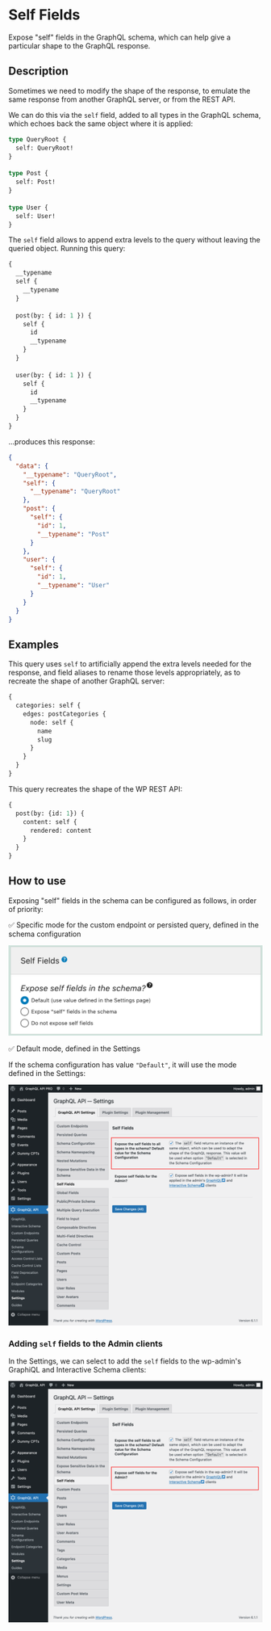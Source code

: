 # Self Fields

Expose "self" fields in the GraphQL schema, which can help give a particular shape to the GraphQL response.

## Description

Sometimes we need to modify the shape of the response, to emulate the same response from another GraphQL server, or from the REST API.

We can do this via the `self` field, added to all types in the GraphQL schema, which echoes back the same object where it is applied:

```graphql
type QueryRoot {
  self: QueryRoot!
}

type Post {
  self: Post!
}

type User {
  self: User!
}
```

The `self` field allows to append extra levels to the query without leaving the queried object. Running this query:

```graphql
{
  __typename
  self {
    __typename
  }
  
  post(by: { id: 1 }) {
    self {
      id
      __typename
    }
  }
  
  user(by: { id: 1 }) {
    self {
      id
      __typename
    }
  }
}
```

...produces this response:

```json
{
  "data": {
    "__typename": "QueryRoot",
    "self": {
      "__typename": "QueryRoot"
    },
    "post": {
      "self": {
        "id": 1,
        "__typename": "Post"
      }
    },
    "user": {
      "self": {
        "id": 1,
        "__typename": "User"
      }
    }
  }
}
```

## Examples

This query uses `self` to artificially append the extra levels needed for the response, and field aliases to rename those levels appropriately, as to recreate the shape of another GraphQL server:

```graphql
{
  categories: self {
    edges: postCategories {
      node: self {
        name
        slug
      }
    }
  }
}
```

This query recreates the shape of the WP REST API:

```graphql
{
  post(by: {id: 1}) {
    content: self {
      rendered: content
    }
  }
}
```

## How to use

Exposing "self" fields in the schema can be configured as follows, in order of priority:

✅ Specific mode for the custom endpoint or persisted query, defined in the schema configuration

![Adding self fields to the schema, set in the Schema configuration](../../images/schema-configuration-adding-self-fields-to-schema.png "Adding self fields to the schema, set in the Schema configuration")

✅ Default mode, defined in the Settings

If the schema configuration has value `"Default"`, it will use the mode defined in the Settings:

![Expose self fields in the schema, in the Settings](../../images/settings-self-fields-default.png "Expose self fields in the schema, in the Settings")

### Adding `self` fields to the Admin clients

In the Settings, we can select to add the `self` fields to the wp-admin's GraphiQL and Interactive Schema clients:

![Expose self fields in the Admin clients](../../images/settings-self-fields-for-admin.png "Expose self fields in the Admin clients")
